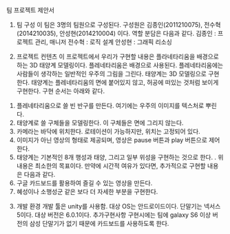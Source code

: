 팀 프로젝트 제안서

1.	팀 구성
이 팀은 3명의 팀원으로 구성된다. 구성원은 김종인(2011210075), 전수혁(2014210035), 안성현(2014210004) 이다. 역할 분담은 다음과 같다.
김종인 : 프로젝트 관리, 매니저
전수혁 : 로직 설계
안성현 : 그래픽 리소싱


2.	프로젝트 컨텐츠
이 프로젝트에서 우리가 구현할 내용은 플라네타리움을 배경으로 하는 3D 태양계 모델링이다. 플레네타리움은 배경으로 사용된다. 플레네타리움에는 사람들이 생각하는 일반적인 우주의 그림을 그린다. 태양계는 3D 모델링으로 구현한다. 태양계는 플레네타리움의 면에 붙어있지 않고, 허공에 떠있는 것처럼 보이게 구현한다.  구현 순서는 아래와 같다.
1)	플레네타리움으로 쓸 빈 반구를 만든다. 여기에는 우주의 이미지를 텍스처로 뿌린다.
2)	태양계로 쓸 구체들을 모델링한다. 이 구체들은 면에 그리지 않는다.
3)	카메라는 바닥에 위치한다. 로테이션이 가능하지만, 위치는 고정되어 있다.
4)	이미지가 아닌 영상의 형태로 제공되며, 영상은 pause 버튼과 play 버튼으로 제어한다.
5)	태양계는 기본적인 8개 행성과 태양, 그리고 일부 위성을 구현하는 것으로 한다.
.
위 내용은 최소한의 목표이다. 만약에 시간적 여유가 있다면, 추가적으로 구현할 내용은 다음과 같다.
1)	구글 카드보드를 활용하여 즐길 수 있는 영상을 만든다.
2)	혜성이나 소행성군 같은 보다 더 자세한 부분을 구현한다.


3. 개발 환경
개발 툴은 unity를 사용함.
대상 OS는 안드로이드이다. 단말기는 넥서스5이다. 대상 버전은 6.0.1이다. 추가구현사항 구현시에는 팀에 galaxy S6 이상 버전의 삼성 단말기가 없기 때문에 카드보드를 사용하도록 한다.
